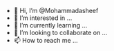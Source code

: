 - 👋 Hi, I’m @Mohammadasheef
- 👀 I’m interested in ...
- 🌱 I’m currently learning ...
- 💞️ I’m looking to collaborate on ...
- 📫 How to reach me ...

<!---
Mohammadasheef/Mohammadasheef is a ✨ special ✨ repository because its `README.md` (this file) appears on your GitHub profile.
You can click the Preview link to take a look at your changes.
--->
